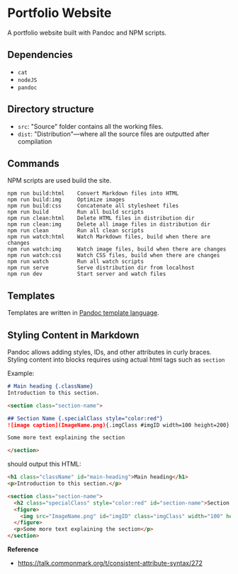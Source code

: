 # Portfolio Website
A portfolio website built with Pandoc and NPM scripts.

## Dependencies
* `cat`
* `nodeJS`
* `pandoc`

## Directory structure
* `src`:  "Source" folder contains all the working files.
* `dist`: "Distribution"—where all the source files are outputted after compilation

## Commands
NPM scripts are used build the site. 

```
npm run build:html    Convert Markdown files into HTML
npm run build:img     Optimize images
npm run build:css     Concatenate all stylesheet files
npm run build         Run all build scripts
npm run clean:html    Delete HTML files in distribution dir
npm run clean:img     Delete all image files in distribution dir
npm run clean         Run all clean scripts
npm run watch:html    Watch Markdown files, build when there are changes
npm run watch:img     Watch image files, build when there are changes
npm run watch:css     Watch CSS files, build when there are changes
npm run watch         Run all watch scripts
npm run serve         Serve distribution dir from localhost
npm run dev           Start server and watch files
```

## Templates
Templates are written in [Pandoc template language](https://pandoc.org/MANUAL.html#templates).

## Styling Content in Markdown
Pandoc allows adding styles, IDs, and other attributes in curly braces. Styling content into blocks requires using actual html tags such as `section`

Example:
```markdown
# Main heading {.className}
Introduction to this section.

<section class="section-name">

## Section Name {.specialClass style="color:red"}
![image caption](ImageName.png){.imgClass #imgID width=100 height=200}

Some more text explaining the section

</section>
```

should output this HTML:
```html
<h1 class="className" id="main-heading">Main heading</h1>
<p>Introduction to this section.</p>

<section class="section-name">
  <h2 class="specialClass" style="color:red" id="section-name">Section Name</h2>
  <figure>
    <img src="ImageName.png" id="imgID" class="imgClass" width="100" height="200" alt="image caption" /><figcaption aria-hidden="true">image caption</figcaption>
  </figure>
  <p>Some more text explaining the section</p>
</section>
```
**Reference**
- https://talk.commonmark.org/t/consistent-attribute-syntax/272
